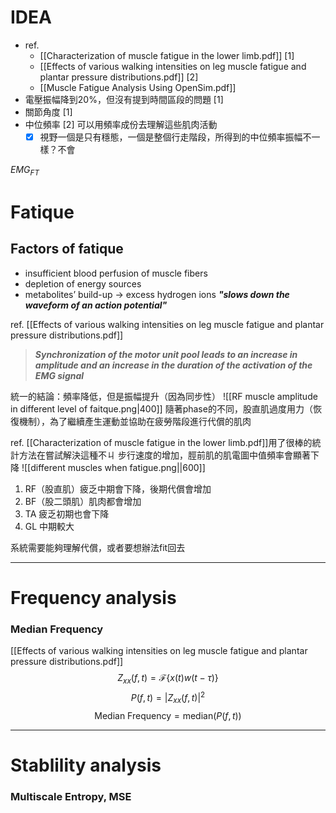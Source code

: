 # IDEA
- ref. 
	- [[Characterization of muscle fatigue in the lower limb.pdf]] [1]
	- [[Effects of various walking intensities on leg muscle fatigue and plantar pressure distributions.pdf]] [2]
	- [[Muscle Fatigue Analysis Using OpenSim.pdf]]
- 電壓振幅降到20%，但沒有提到時間區段的問題 [1]
- 關節角度 [1]
- 中位頻率 [2] 可以用頻率成份去理解這些肌肉活動
	- [x] 視野一個是只有穩態，一個是整個行走階段，所得到的中位頻率振幅不一樣？不會

$EMG_{FT}$
# Fatique
## Factors of fatique
- insufficient blood perfusion of muscle fibers
- depletion of energy sources
- metabolites’ build-up $\rightarrow$ excess hydrogen ions ***"slows down the waveform of an action potential"***

ref. [[Effects of various walking intensities on leg muscle fatigue and plantar pressure distributions.pdf]]
>***Synchronization of the motor unit pool leads to an increase in amplitude and an increase in the duration of the activation of the EMG signal***

統一的結論：頻率降低，但是振幅提升（因為同步性）
![[RF muscle amplitude in different level of faitque.png|400]]
隨著phase的不同，股直肌過度用力（恢復機制），為了繼續產生運動並協助在疲勞階段進行代償的肌肉

ref. [[Characterization of muscle fatigue in the lower limb.pdf]]用了很棒的統計方法在嘗試解決這種不ㄐ
步行速度的增加，脛前肌的肌電圖中值頻率會顯著下降
![[different muscles when fatigue.png||600]]
1. RF（股直肌）疲乏中期會下降，後期代償會增加
2. BF（股二頭肌）肌肉都會增加
3. TA 疲乏初期也會下降
4. GL 中期較大

系統需要能夠理解代償，或者要想辦法fit回去

---
# Frequency analysis
### Median Frequency
[[Effects of various walking intensities on leg muscle fatigue and plantar pressure distributions.pdf]]
$$Z_{xx}(f,t) = \mathcal{F} \left\{ x(t) w(t - \tau) \right\}$$
$$P(f,t) = |Z_{xx}(f,t)|^2
$$
$$\text{Median Frequency} = \text{median} \left( P(f,t) \right)
$$

---
# Stablility analysis
### Multiscale Entropy, MSE

